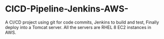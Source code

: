 # CICD-Pipeline-Jenkins-AWS-
A CI/CD project using git for code commits, Jenkins to build and test, Finally deploy into a Tomcat server. All the servers are RHEL 8 EC2 instances in AWS. 
